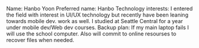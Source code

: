 
Name: Hanbo Yoon
Preferred name: Hanbo
Technology interests: I entered the field with interest in UI/UX technology but recently have been leaning towards mobile dev. work as well. I studied at Seattle Central for a year under mobile dev/Web dev courses. 
Backup plan: If my main laptop fails I will use the school computer. Also will commit to online resourses to recover files when needed. 
